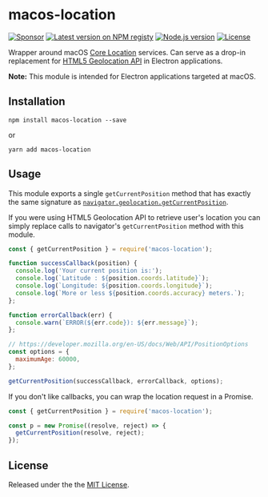 # macos-location

[![Sponsor][sponsor-badge]][sponsor]
[![Latest version on NPM registy][badge-npm-version]][package-npm]
[![Node.js version][nodejs-badge]][nodejs]
[![License][badge-license]][license]

Wrapper around macOS [Core Location][corelocation] services. Can serve as a drop-in replacement for [HTML5 Geolocation API][w3-geolocation-api] in Electron applications.

**Note:** This module is intended for Electron applications targeted at macOS.

## Installation

```
npm install macos-location --save
```

or

```
yarn add macos-location
```

## Usage

This module exports a single `getCurrentPosition` method that has exactly the same signature as [`navigator.geolocation.getCurrentPosition`][w3-geolocation-api-getcurrentpos].

If you were using HTML5 Geolocation API to retrieve user's location you can simply replace calls to navigator's `getCurrentPosition` method with this module.

```js
const { getCurrentPosition } = require('macos-location');

function successCallback(position) {
  console.log('Your current position is:');
  console.log(`Latitude : ${position.coords.latitude}`);
  console.log(`Longitude: ${position.coords.longitude}`);
  console.log(`More or less ${position.coords.accuracy} meters.`);
};

function errorCallback(err) {
  console.warn(`ERROR(${err.code}): ${err.message}`);
};

// https://developer.mozilla.org/en-US/docs/Web/API/PositionOptions
const options = {
  maximumAge: 60000,
};

getCurrentPosition(successCallback, errorCallback, options);
```

If you don't like callbacks, you can wrap the location request in a Promise.

```js
const { getCurrentPosition } = require('macos-location');

const p = new Promise((resolve, reject) => {
  getCurrentPosition(resolve, reject);
});
```

## License

Released under the the [MIT License][license].

[corelocation]: https://developer.apple.com/documentation/corelocation
[w3-geolocation-api]: https://www.w3.org/TR/geolocation-API/
[w3-geolocation-api-position-options]: https://www.w3.org/TR/geolocation-API/#position_options_interface
[w3-geolocation-api-getcurrentpos]: https://w3c.github.io/geolocation-api/#dom-geolocation-getcurrentposition
[license]: https://raw.githubusercontent.com/jsynowiec/osx-location/master/LICENSE

[nodejs-badge]: https://img.shields.io/badge/node->=%206.9-blue.svg
[nodejs]: https://nodejs.org/dist/latest-v6.x/docs/api/s
[badge-npm-version]: https://img.shields.io/npm/v/macos-location.svg
[package-npm]: https://www.npmjs.com/package/macos-location
[badge-license]: https://img.shields.io/github/license/jsynowiec/macos-location.svg
[sponsor-badge]: https://img.shields.io/badge/♥-Sponsor-fc0fb5.svg
[sponsor]: https://github.com/sponsors/jsynowiec
